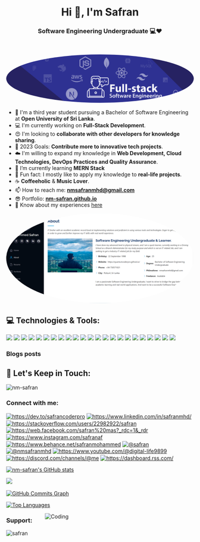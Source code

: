 <h1 align="center">Hi 👋, I'm Safran</h1>
<!-- <p align="left"><img src="https://komarev.com/ghpvc/?username=QuantumCoderPro&label=Profile%20views&color=0e75b6&style=flat" alt="QuantumCoderPro" />
<br> -->

<h3 align="center">Software Engineering Undergraduate 💻❤️</h3>
</br>

<p align="center">
    <img src="cover.png" width="auto" height="auto" style="border-radius: 50%;" />
</p>

<!-- <img src="https://miro.medium.com/max/1360/1*IRGHmiGsa16stedQvIaZfw.gif" width="330" align="right"> -->

- 📘 I'm a third year student pursuing a Bachelor of Software Engineering at **Open University of Sri Lanka**.
- 💻 I'm currently working on **Full-Stack Development**.
- 😍 I'm looking to **collaborate with other developers for knowledge sharing**.
- 🎯 2023 Goals: **Contribute more to innovative tech projects**.
- ☁️ I'm willing to expand my knowledge in **Web Development, Cloud Technologies, DevOps Practices and Quality Assurance**.
- 🌱 I’m currently learning **MERN Stack**
- 🤹 Fun fact: I mostly like to apply my knowledge to **real-life projects**.
- ☕ **Coffeeholic** & **Music Lover**.
- 📫 How to reach me: **nmsafranmhd@gmail.com**
- 😎 Portfolio: [**nm-safran.github.io**](https://nm-safran.github.io/)
- 📄 Know about my experiences [here](https://drive.google.com/file/d/1XY5C-5DRVM6Ep2OTkT8Z0YRL4aV4Y0ZQ/view?usp=sharing)

  
<p align="center">
  <a href="https://nm-safran.github.io/">
    <img src="portfolio.png" width="600" height="auto" style="border-radius: 50%;" />
  </a>
</p>

## 💻 Technologies & Tools:
<img src="https://img.shields.io/badge/react%20-%2320232a.svg?&style=for-the-badge&logo=react&logoColor=%2361DAFB" height="25"/> <img src="https://img.shields.io/badge/Next-black?style=for-the-badge&logo=next.js&logoColor=white" height="25"/> <img src="https://img.shields.io/badge/Angular-%23C3002F.svg?style=for-the-badge&logo=angular&logoColor=white" height="25"/> <img src="https://img.shields.io/badge/tailwindcss-%2338B2AC.svg?style=for-the-badge&logo=tailwind-css&logoColor=white" height="25"/> <img src="https://img.shields.io/badge/bootstrap-%23563D7C.svg?style=for-the-badge&logo=bootstrap&logoColor=white" height="25"/> <img src="https://img.shields.io/badge/typescript-%23007ACC.svg?style=for-the-badge&logo=typescript&logoColor=white" height="25"/> <img src="https://img.shields.io/badge/redux-%23593d88.svg?style=for-the-badge&logo=redux&logoColor=white" height="25"/> <img src="https://img.shields.io/badge/html5-%23E34F26.svg?style=for-the-badge&logo=html5&logoColor=white" height="25"/> <img src="https://img.shields.io/badge/css3-%231572B6.svg?style=for-the-badge&logo=css3&logoColor=white" height="25"/> <img src="https://img.shields.io/badge/javascript-%23F7DF1E.svg?&style=for-the-badge&logo=javascript&logoColor=black" height="25"/> <img src="https://img.shields.io/badge/node.js-6DA55F?style=for-the-badge&logo=node.js&logoColor=white" height="25"/> <img src="https://img.shields.io/badge/NestJS-%23B73B60.svg?style=for-the-badge&logo=nestjs&logoColor=white" height="25"/> <img src="https://img.shields.io/badge/MongoDB-%234ea94b.svg?style=for-the-badge&logo=mongodb&logoColor=white" height="25"/> <img src="https://img.shields.io/badge/mysql-%2300f.svg?style=for-the-badge&logo=mysql&logoColor=white" height="25"/> <img src="https://img.shields.io/badge/java-%23ED8B00.svg?style=for-the-badge&logo=java&logoColor=white" height="25"/> <img src="https://img.shields.io/badge/c%23-%234B275F.svg?style=for-the-badge&logo=c-sharp&logoColor=white" height="25"/> <img src="https://img.shields.io/badge/figma-%23A259FF.svg?style=for-the-badge&logo=figma&logoColor=white" height="25"/> <img src="https://img.shields.io/badge/git-%23F05033.svg?style=for-the-badge&logo=git&logoColor=white" height="25"/> <img src="https://img.shields.io/badge/jira-%230A0FFF.svg?style=for-the-badge&logo=jira&logoColor=white" height="25"/> <img src="https://img.shields.io/badge/Trello-%23026AA7.svg?style=for-the-badge&logo=Trello&logoColor=white" height="25"/> <img src="https://img.shields.io/badge/Postman-orange?style=for-the-badge&logo=postman&logoColor=white" height="25"/> <img src="https://img.shields.io/badge/AWS-%23FF9900.svg?style=for-the-badge&logo=amazon-aws&logoColor=white" height="25"/> <img src="https://img.shields.io/badge/React_Native-%23007396.svg?style=for-the-badge&logo=react&logoColor=white" height="25"/>


### Blogs posts
<!-- Add your blog posts here -->

## 🎯 Let's Keep in Touch:
<p align="left"> <img src="https://komarev.com/ghpvc/?username=nm-safran&label=Profile%20views&color=0e75b6&style=flat" alt="nm-safran" /> </p>
<h3 align="left">Connect with me:</h3>
<p align="left">
<a href="https://dev.to/safrancoderpro" target="blank"><img align="center" src="https://raw.githubusercontent.com/rahuldkjain/github-profile-readme-generator/master/src/images/icons/Social/devto.svg" alt="https://dev.to/safrancoderpro" height="30" width="40" /></a>
<a href="https://www.linkedin.com/in/safranmhd/" target="blank"><img align="center" src="https://raw.githubusercontent.com/rahuldkjain/github-profile-readme-generator/master/src/images/icons/Social/linked-in-alt.svg" alt="https://www.linkedin.com/in/safranmhd/" height="30" width="40" /></a>
<a href="https://stackoverflow.com/users/22982922/safran" target="blank"><img align="center" src="https://raw.githubusercontent.com/rahuldkjain/github-profile-readme-generator/master/src/images/icons/Social/stack-overflow.svg" alt="https://stackoverflow.com/users/22982922/safran" height="30" width="40" /></a>
<a href="https://web.facebook.com/safran%20mas?_rdc=1&_rdr" target="blank"><img align="center" src="https://raw.githubusercontent.com/rahuldkjain/github-profile-readme-generator/master/src/images/icons/Social/facebook.svg" alt="https://web.facebook.com/safran%20mas?_rdc=1&_rdr" height="30" width="40" /></a>
<a href="https://www.instagram.com/safranaf" target="blank"><img align="center" src="https://raw.githubusercontent.com/rahuldkjain/github-profile-readme-generator/master/src/images/icons/Social/instagram.svg" alt="https://www.instagram.com/safranaf" height="30" width="40" /></a>
<a href="https://www.behance.net/safranmohammed" target="blank"><img align="center" src="https://raw.githubusercontent.com/rahuldkjain/github-profile-readme-generator/master/src/images/icons/Social/behance.svg" alt="https://www.behance.net/safranmohammed" height="30" width="40" /></a>
<a href="https://hashnode.com/@safran" target="blank"><img align="center" src="https://raw.githubusercontent.com/rahuldkjain/github-profile-readme-generator/master/src/images/icons/Social/hashnode.svg" alt="@safran" height="30" width="40" /></a>
<a href="https://medium.com/@nmsafranmhd" target="blank"><img align="center" src="https://raw.githubusercontent.com/rahuldkjain/github-profile-readme-generator/master/src/images/icons/Social/medium.svg" alt="@nmsafranmhd" height="30" width="40" /></a>
<a href="https://www.youtube.com/@digital-life9899" target="blank"><img align="center" src="https://raw.githubusercontent.com/rahuldkjain/github-profile-readme-generator/master/src/images/icons/Social/youtube.svg" alt="https://www.youtube.com/@digital-life9899" height="30" width="40" /></a>
<a href="https://discord.com/channels/@me" target="blank"><img align="center" src="https://raw.githubusercontent.com/rahuldkjain/github-profile-readme-generator/master/src/images/icons/Social/discord.svg" alt="https://discord.com/channels/@me" height="30" width="40" /></a>
<a href="/https://dashboard.rss.com/" target="blank"><img align="center" src="https://raw.githubusercontent.com/rahuldkjain/github-profile-readme-generator/master/src/images/icons/Social/rss.svg" alt="https://dashboard.rss.com/" height="30" width="40" /></a>
</p>

<p align="left"> <a href="https://github.com/nm-safran"><img src="https://github-readme-stats.vercel.app/api?username=nm-safran&show_icons=true&hide=&count_private=true&title_color=22c55e&text_color=facc15&icon_color=0891b2&bg_color=000000&hide_border=true&show_icons=true" alt="nm-safran's GitHub stats" /></a> </p>

<p align="left"> <a href="https://github.com/nm-safran"><img src="https://github-readme-streak-stats.herokuapp.com/?user=nm-safran&stroke=facc15&background=000000&ring=22c55e&fire=22c55e&currStreakNum=facc15&currStreakLabel=22c55e&sideNums=facc15&sideLabels=facc15&dates=facc15&hide_border=true" /></a> </p>

<p align="left"> <a href="https://github.com/nm-safran"><img src="https://github-readme-activity-graph.cyclic.app/graph?username=nm-safran&bg_color=000000&color=facc15&line=0891b2&point=facc15&area_color=000000&area=true&hide_border=true&custom_title=GitHub%20Commits%20Graph" alt="GitHub Commits Graph" /></a> </p>

<p align="left"> <a href="https://github.com/nm-safran" align="left"><img src="https://github-readme-stats.vercel.app/api/top-langs/?username=nm-safran&langs_count=10&title_color=22c55e&text_color=facc15&icon_color=0891b2&bg_color=000000&hide_border=true&locale=en&custom_title=Top%20%Languages" alt="Top Languages" /></a> </p>

<img align="right" alt="Coding" width="400" src="https://th.bing.com/th/id/R.b8621d221ed49bf3bf0abcb7e7efee87?rik=%2fVxsz46vZmIy9w&pid=ImgRaw&r=0">

<h3 align="left">Support:</h3>
<p><a href="https://www.buymeacoffee.com/safran"> <img align="left" src="https://cdn.buymeacoffee.com/buttons/v2/default-yellow.png" height="50" width="210" alt="safran" /></a></p><br><br>




<!-- Badges Markdown - https://github.com/Ileriayo/markdown-badges -->
